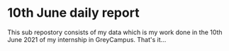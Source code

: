 # 10th June daily report
This sub repostory consists of my data which is my work done in the 10th June 2021 of my internship in GreyCampus.
That's it... 
